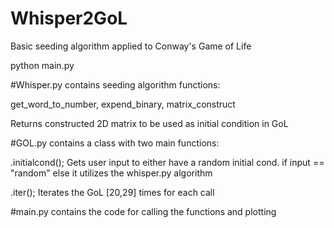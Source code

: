 # Whisper2GoL
 Basic seeding algorithm applied to Conway's Game of Life
 
 python main.py
 
 #Whisper.py contains seeding algorithm functions:
 
 get_word_to_number, expend_binary, matrix_construct
 
 Returns constructed 2D matrix to be used as initial condition in GoL
 
 #GOL.py contains a class with two main functions:
 
 .initialcond(); Gets user input to either have a random initial cond. if input == "random"
 else it utilizes the whisper.py algorithm
 
 .iter(); Iterates the GoL [20,29] times for each call 
 
 #main.py contains the code for calling the functions and plotting
 
